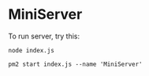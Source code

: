 # MiniServer

To run server, try this:

```
node index.js
```

```
pm2 start index.js --name 'MiniServer'
```
